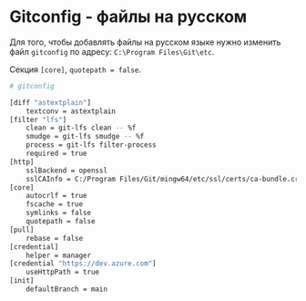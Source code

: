 # Gitconfig - файлы на русском

Для того, чтобы добавлять файлы на русском языке нужно изменить файл `gitconfig` по адресу: `C:\Program Files\Git\etc`.

Секция `[core]`, `quotepath = false`.

```bash
# gitconfig

[diff "astextplain"]
	textconv = astextplain
[filter "lfs"]
	clean = git-lfs clean -- %f
	smudge = git-lfs smudge -- %f
	process = git-lfs filter-process
	required = true
[http]
	sslBackend = openssl
	sslCAInfo = C:/Program Files/Git/mingw64/etc/ssl/certs/ca-bundle.crt
[core]
	autocrlf = true
	fscache = true
	symlinks = false
	quotepath = false
[pull]
	rebase = false
[credential]
	helper = manager
[credential "https://dev.azure.com"]
	useHttpPath = true
[init]
	defaultBranch = main
```
